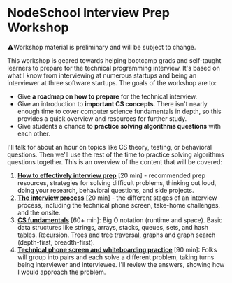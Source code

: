 # NodeSchool Interview Prep Workshop

⚠️Workshop material is preliminary and will be subject to change.

This workshop is geared towards helping bootcamp grads and self-taught learners to prepare for the technical programming interview. It's based on what I know from interviewing at numerous startups and being an interviewer at three software startups. The goals of the workshop are to:

* Give **a roadmap on how to prepare** for the technical interview.
* Give an introduction to **important CS concepts**. There isn't nearly enough time to cover computer science fundamentals in depth, so this provides a quick overview and resources for further study.
* Give students a chance to **practice solving algorithms questions** with each other.

I'll talk for about an hour on topics like CS theory, testing, or behavioral questions. Then we'll use the rest of the time to practice solving algorithms questions together. This is an overview of the content that will be covered:

1. [**How to effectively interview prep**](interview_prep.md) [20 min] - recommended prep resources, strategies for solving difficult problems, thinking out loud, doing your research, behavioral questions, and side projects.
1. [**The interview process**](the_interview_process.md) [20 min] - the different stages of an interview process, including the technical phone screen, take-home challenges, and the onsite.
1. [**CS fundamentals**](cs_fundamentals.md) [60+ min]: Big O notation (runtime and space). Basic data structures like strings, arrays, stacks, queues, sets, and hash tables. Recursion. Trees and tree traversal, graphs and graph search (depth-first, breadth-first).
1. [**Technical phone screen and whiteboarding practice**](technical_phone_screen_and_whiteboarding_practice.md) [90 min]: Folks will group into pairs and each solve a different problem, taking turns being interviewer and interviewee. I'll review the answers, showing how I would approach the problem.
